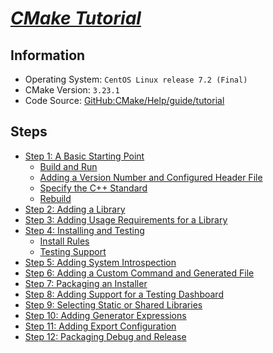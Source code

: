 # [_CMake Tutorial_](https://cmake.org/cmake/help/v3.23/guide/tutorial/index.html)

## Information

- Operating System: `CentOS Linux release 7.2 (Final)`
- CMake Version: `3.23.1`
- Code Source: [GitHub:CMake/Help/guide/tutorial](https://github.com/Kitware/CMake/tree/master/Help/guide/tutorial)

## Steps

- [Step 1: A Basic Starting Point](./src/S01.A%20Basic%20Starting%20Point.md)
    - [Build and Run](./src/S01.A%20Basic%20Starting%20Point.md#build-and-run)
    - [Adding a Version Number and Configured Header File](./src/S01.A%20Basic%20Starting%20Point.md#adding-a-version-number-and-configured-header-file)
    - [Specify the C++ Standard](./src/S01.A%20Basic%20Starting%20Point.md#specify-the-c-standard)
    - [Rebuild](./src/S01.A%20Basic%20Starting%20Point.md#rebuild)
- [Step 2: Adding a Library](./src/S02.Adding%20a%20Library.md)
- [Step 3: Adding Usage Requirements for a Library](./src/S03.Adding%20Usage%20Requirements%20for%20a%20Library.md)
- [Step 4: Installing and Testing](./src/S04.Installing%20and%20Testing.md)
    - [Install Rules](./src/S04.Installing%20and%20Testing.md#install-rules)
    - [Testing Support](./src/S04.Installing%20and%20Testing.md#testing-support)
- [Step 5: Adding System Introspection](./src/S05.Adding%20System%20Introspection.md)
- [Step 6: Adding a Custom Command and Generated File](./src/S06.Adding%20a%20Custom%20Command%20and%20Generated%20File.md)
- [Step 7: Packaging an Installer](./src/S07.Packaging%20an%20Installer.md)
- [Step 8: Adding Support for a Testing Dashboard](./src/S08.Adding%20Support%20for%20a%20Testing%20Dashboard.md)
- [Step 9: Selecting Static or Shared Libraries](./src/S09.Selecting%20Static%20or%20Shared%20Libraries.md)
- [Step 10: Adding Generator Expressions](./src/S10.Adding%20Generator%20Expressions.md)
- [Step 11: Adding Export Configuration](./src/S11.Adding%20Export%20Configuration.md)
- [Step 12: Packaging Debug and Release](./src/S12.Packaging%20Debug%20and%20Release.md)
